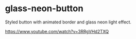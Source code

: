 # glass-neon-button
Styled button with animated border and glass neon light effect.

https://www.youtube.com/watch?v=3RRgVHd2TXQ
